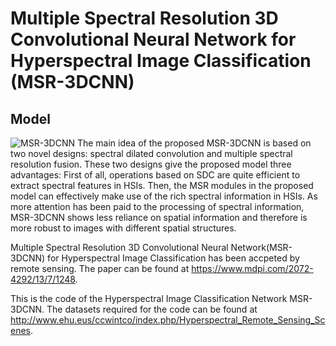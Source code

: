 # Multiple Spectral Resolution 3D Convolutional Neural Network for Hyperspectral Image Classification (MSR-3DCNN)

## Model
![MSR-3DCNN](https://user-images.githubusercontent.com/66879051/172546821-0c433f40-acf5-41e2-9ccc-41ecf2606a34.jpg)
The main idea of the proposed MSR-3DCNN is based on two novel designs: spectral dilated convolution and multiple spectral resolution fusion. These two designs give the proposed model three advantages: First of all, operations based on SDC are quite efficient to extract spectral features in HSIs. Then, the MSR modules in the proposed model can effectively make use of the rich spectral information in HSIs. As more attention has been paid to the processing of spectral information, MSR-3DCNN shows less reliance on spatial information and therefore is more robust to images with different spatial structures.


Multiple Spectral Resolution 3D Convolutional Neural Network(MSR-3DCNN) for Hyperspectral Image Classification has been accpeted by remote sensing.
The paper can be found at https://www.mdpi.com/2072-4292/13/7/1248.

This is the code of the Hyperspectral Image Classification Network MSR-3DCNN.
The datasets required for the code can be found at http://www.ehu.eus/ccwintco/index.php/Hyperspectral_Remote_Sensing_Scenes.
